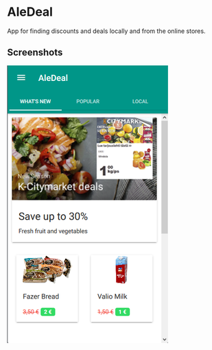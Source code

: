 # AleDeal

App for finding discounts and deals locally and from the online stores.

## Screenshots

![alt text](https://github.com/niknorf/AleDeal-Project/blob/master/src/assets/imgs/readme/1.png)